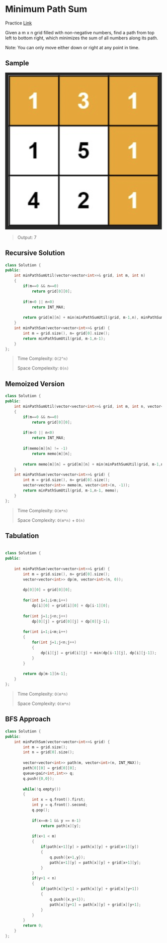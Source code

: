 # Minimum Path Sum

Practice [Link](https://leetcode.com/problems/minimum-path-sum/description/)

Given a m x n grid filled with non-negative numbers, find a path from top left to bottom right, which minimizes the sum of all numbers along its path.

Note: You can only move either down or right at any point in time.

## Sample

![grid](./../images/dp-1.png)

> Output: 7


## Recursive Solution

```cpp
class Solution {
public:
    int minPathSumUtil(vector<vector<int>>& grid, int m, int n)
    {
        if(m==0 && n==0)
            return grid[0][0];

        if(m<0 || n<0)
            return INT_MAX;

        return grid[m][n] + min(minPathSumUtil(grid, m-1,n), minPathSumUtil(grid, m, n-1));
    }
    int minPathSum(vector<vector<int>>& grid) {
        int m = grid.size(), n= grid[0].size();
        return minPathSumUtil(grid, m-1,n-1);
    }
};
```
> Time Complexity: `O(2^n)`
> 
> Space Compelexity: `O(n) `

## Memoized Version


```cpp
class Solution {
public:
    int minPathSumUtil(vector<vector<int>>& grid, int m, int n, vector<vector<int>> &memo)
    {
        if(m==0 && n==0)
            return grid[0][0];

        if(m<0 || n<0)
            return INT_MAX;

        if(memo[m][n] != -1)
            return memo[m][n];

        return memo[m][n] = grid[m][n] + min(minPathSumUtil(grid, m-1,n, memo), minPathSumUtil(grid, m, n-1, memo));
    }
    int minPathSum(vector<vector<int>>& grid) {
        int m = grid.size(), n= grid[0].size();
        vector<vector<int>> memo(m, vector<int>(n, -1));
        return minPathSumUtil(grid, m-1,n-1, memo);
    }
};
```


> Time Complexity: `O(m*n)`
>
> Space Complexity: `O(m*n)` + `O(n) `


## Tabulation

```cpp

class Solution {
public:

    int minPathSum(vector<vector<int>>& grid) {
        int m = grid.size(), n= grid[0].size();
        vector<vector<int>> dp(m, vector<int>(n, 0));

        dp[0][0] = grid[0][0];

        for(int i=1;i<m;i++)
            dp[i][0] = grid[i][0] + dp[i-1][0];

        for(int j=1;j<n;j++)
            dp[0][j] = grid[0][j] + dp[0][j-1];

        for(int i=1;i<m;i++)
        {
            for(int j=1;j<n;j++)
            { 
                dp[i][j] = grid[i][j] + min(dp[i-1][j], dp[i][j-1]);
            }
        }

        return dp[m-1][n-1];
    }
};

```


> Time Complexity: `O(m*n)`
>
> Space Complexity: `O(m*n)`

## BFS Approach

```cpp
class Solution {
public:
    int minPathSum(vector<vector<int>>& grid) {
        int m = grid.size();
        int n = grid[0].size();
        
        vector<vector<int>> path(m, vector<int>(n, INT_MAX));
        path[0][0] = grid[0][0];
        queue<pair<int,int>> q;
        q.push({0,0});
        
        while(!q.empty())
        {
            int x = q.front().first;
            int y = q.front().second;
            q.pop();
            
            if(x==m-1 && y == n-1)
                return path[x][y];
            
            if(x+1 < m)
            {
                if(path[x+1][y] > path[x][y] + grid[x+1][y])
                {
                    q.push({x+1,y});
                    path[x+1][y] = path[x][y] + grid[x+1][y];
                }
            }
            if(y+1 < n)
            {
                if(path[x][y+1] > path[x][y] + grid[x][y+1])
                {
                    q.push({x,y+1});
                    path[x][y+1] = path[x][y] + grid[x][y+1];
                }
            }
        }
        return 0;
    }
};
```
